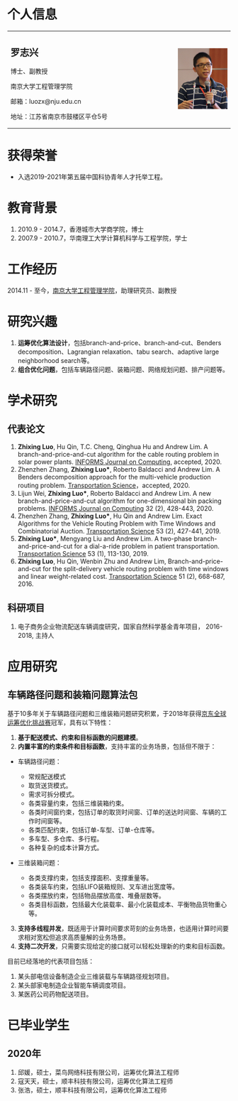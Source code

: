 # 个人信息
<table border="0">
  <tr>
    <td width="75%">
      <h2>罗志兴</h2>
      <p>博士、副教授</p>
      <p>南京大学工程管理学院</p>
      <p>邮箱：luozx@nju.edu.cn</p>
      <p>地址：江苏省南京市鼓楼区平仓5号</p>
    </td>
    <td width="25%">
      <img src="/image/罗志兴照片.png" width="100%">     
    </td>
  </tr>
</table>

# 获得荣誉

- 入选2019-2021年第五届中国科协青年人才托举工程。

# 教育背景
1. 2010.9 - 2014.7，香港城市大学商学院，博士
2. 2007.9 - 2010.7，华南理工大学计算机科学与工程学院，学士

# 工作经历
2014.11 - 至今，[南京大学工程管理学院](https://sme.nju.edu.cn)，助理研究员、副教授


# 研究兴趣

1. **运筹优化算法设计**，包括branch-and-price、branch-and-cut、Benders decomposition、Lagrangian relaxation、tabu search、adaptive large neighborhood search等。
2. **组合优化问题**，包括车辆路径问题、装箱问题、网络规划问题、排产问题等。

# 学术研究

## 代表论文

1. **Zhixing Luo**, Hu Qin, T.C. Cheng, Qinghua Hu and Andrew Lim. A branch-and-price-and-cut algorithm for the cable routing problem in solar power plants. [INFORMS Journal on Computing](), accepted, 2020.
2. Zhenzhen Zhang, **Zhixing Luo\***, Roberto Baldacci and Andrew Lim. A Benders decomposition approach for the multi-vehicle production routing problem. [Transportation Science]()，accepted, 2020.
3. Lijun Wei, **Zhixing Luo\***, Roberto Baldacci and Andrew Lim. A new branch-and-price-and-cut algorithm for one-dimensional bin packing problems. [INFORMS Journal on Computing](https://pubsonline.informs.org/doi/abs/10.1287/ijoc.2018.0867) 32 (2), 428-443, 2020.
4. Zhenzhen Zhang, **Zhixing Luo\***, Hu Qin and Andrew Lim. Exact Algorithms for the Vehicle Routing Problem with Time Windows and Combinatorial Auction. [Transportation Science](https://pubsonline.informs.org/doi/abs/10.1287/trsc.2018.0835) 53 (2), 427-441, 2019.
5. **Zhixing Luo\***,  Mengyang Liu and Andrew Lim. A two-phase branch-and-price-and-cut for a dial-a-ride problem in patient transportation. [Transportation Science](https://pubsonline.informs.org/doi/abs/10.1287/trsc.2017.0772) 53 (1), 113-130, 2019.
6. **Zhixing Luo**, Hu Qin, Wenbin Zhu and Andrew Lim, Branch-and-price-and-cut for the split-delivery vehicle routing problem with time windows and linear weight-related cost. [Transportation Science](https://pubsonline.informs.org/doi/abs/10.1287/trsc.2015.0666) 51 (2), 668-687, 2016.

## 科研项目

1. 电子商务企业物流配送车辆调度研究，国家自然科学基金青年项目， 2016-2018, 主持人

# 应用研究

## 车辆路径问题和装箱问题算法包

基于10多年关于车辆路径问题和三维装箱问题研究积累，于2018年获得[京东全球运筹优化挑战赛](https://jdata.jd.com/html/detail.html?tab=myteam&id=5)冠军，具有以下特性：
1. **基于配送模式、约束和目标函数的问题建模**。
2. **内置丰富的约束条件和目标函数**，支持丰富的业务场景，包括但不限于：
  * 车辆路径问题：
    -  常规配送模式
    - 取货送货模式。
    - 需求可拆分模式。
    - 各类容量约束，包括三维装箱约束。
    - 各类时间窗约束，包括订单的取货时间窗、订单的送达时间窗、车辆的工作时间窗等。
    - 各类匹配约束，包括订单-车型、订单-仓库等。
    - 多车型、多仓库、多行程。
    - 各种复杂的成本计算方式。
  
  * 三维装箱问题：
    - 各类支撑约束，包括支撑面积、支撑重量等。
    - 各类装车约束，包括LIFO装箱规则、叉车进出宽度等。
    - 各类摆放约束，包括物品摆放高度、堆叠层数等。
    - 各类目标函数，包括最大化装载率、最小化装载成本、平衡物品货物重心等。
3. **支持多线程并发**，既适用于计算时间要求苛刻的业务场景，也适用计算时间要求相对宽松但追求高质量解的业务场景。
4. **支持二次开发**，只需要实现给定的接口就可以轻松处理新的约束和目标函数。

目前已经落地的代表项目包括：
1. 某头部电信设备制造企业三维装载与车辆路径规划项目。
2. 某头部家电制造企业智能车辆调度项目。
3. 某医药公司药物配送项目。

# 已毕业学生

## 2020年

1. 邱媛，硕士，菜鸟网络科技有限公司，运筹优化算法工程师
2. 寇天天，硕士，顺丰科技有限公司，运筹优化算法工程师
3. 张浩，硕士，顺丰科技有限公司，运筹优化算法工程师
